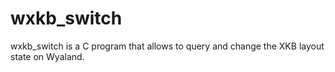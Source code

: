 # wxkb_switch
wxkb_switch is a C program that allows to query and change the XKB layout state on Wyaland.

